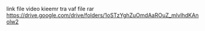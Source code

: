 link file video kieemr tra vaf file rar
https://drive.google.com/drive/folders/1oSTzYghZuOmdAaROuZ_mlvlhdKAnolw2
